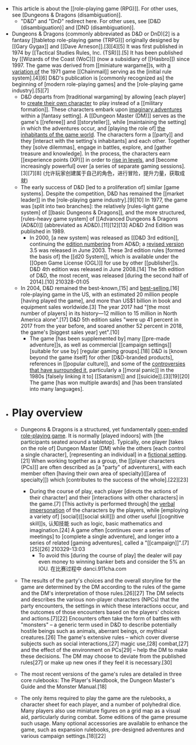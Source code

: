 - This article is about the [[role-playing game (RPG)]]. For other uses, see [Dungeons & Dragons (disambiguation)].
    - "D&D" and "DnD" redirect here. For other uses, see [D&D (disambiguation)] and [DND (disambiguation)].
- Dungeons & Dragons (commonly abbreviated as D&D or DnD)[2] is a fantasy [[tabletop role-playing game (TRPG)]] originally designed by [[Gary Gygax]] and [[Dave Arneson]].[3][4][5] It was first published in 1974 by [[Tactical Studies Rules, Inc. (TSR)]].[5] It has been published by [[Wizards of the Coast (WoC)]] (now a subsidiary of [[Hasbro]]) since 1997. The game was derived from [[miniature wargame]]s, with [a variation of](((tTwggwDIq))) the 1971 game [[Chainmail]] serving as the [initial rule system].[4][6] D&D's publication is [commonly recognized as] the beginning of [modern role-playing games] and the [role-playing game industry].[5][7]
    - D&D departs from [traditional wargaming] by allowing [each player] to [create their own character](((OiSn80n0U))) to play instead of a [[military formation]]. These characters embark upon [imaginary adventures](((VWTo127ui))) within a [fantasy setting]. A [[Dungeon Master (DM)]] serves as the game's [[referee]] and [[storyteller]], while [maintaining the setting] in which the adventures occur, and [playing the role of] [the inhabitants of the game world](((_u6WdhdH8))). The characters form a [[party]] and they [interact with the setting's inhabitants] and each other. Together they [solve dilemmas], engage in battles, explore, and [gather treasure and knowledge]. In the process, the characters earn [[experience points (XP)]] in order to [rise in levels](((5bc3frJUE))), and [become increasingly powerful] over [a series of separate gaming sessions].[3][7][8]
(允许玩家创建属于自己的角色，进行冒险，提升力量，获取成就)
    - The early success of D&D [led to a proliferation of] similar [game systems]. Despite the competition, D&D has remained the [[market leader]] in the [role-playing game industry].[9][10] In 1977, the game was [split into two branches]: the relatively [rules-light game system] of [[basic Dungeons & Dragons]], and the more structured, [rules-heavy game system] of [[Advanced Dungeons & Dragons (AD&D)]] (abbreviated as AD&D).[11][12][13] AD&D 2nd Edition was published in 1989. 
        - In 2000, [a new system] was released as [[D&D 3rd edition]], continuing the [edition numbering](((N-ri3DzGb))) from AD&D; a [revised version](((lxcg71483))) 3.5 was released in June 2003. These 3rd edition rules [formed the basis of] the [[d20 System]], which is available under the [[Open Game License (OGL)]] for use by other [[publisher]]s. D&D 4th edition was released in June 2008.[14] The 5th edition of D&D, the most recent, was released [during the second half of 2014].[10]
210328-01:05
    - In 2004, D&D remained the best-known,[15] and [best-selling](((gALqcHOeR))),[16] role-playing game in the US, with an estimated 20 million people [having played the game], and more than US$1 billion in book and equipment sales worldwide.[3] The year 2017 had "[the most number of players] in its history—12 million to 15 million in North America alone".[17] D&D 5th edition sales "were up 41 percent in 2017 from the year before, and soared another 52 percent in 2018, the game's [biggest sales year] yet".[10] 
        - The game [has been supplemented by] many [[pre-made adventure]]s, as well as commercial [[campaign settings]] [suitable for use by] [regular gaming groups].[18] D&D is [known beyond the game itself] for other [D&D-branded products], references in [[popular culture]], and some of the [controversies that have surrounded it](((Ke4HY9tgf))), particularly a [[moral panic]] in the 1980s [falsely linking it to] [[Satanism]] and [[suicide]].[3][19][20] The game [has won multiple awards] and [has been translated into many languages].
- # Play overview
    - Dungeons & Dragons is a structured, yet fundamentally [open-ended role-playing game](((bZic1sAda))). It is normally [played indoors] with [the participants seated around a tabletop]. Typically, one player [takes on the role of] Dungeon Master (DM) while the others [each control a single character], [representing an individual] in a [fictional setting](((OIpUD26oR))).[21] When working together as a group, the [[player characters (PCs)]] are often described as [a "party" of adventurers], with each member often [having their own area of specialty]([[area of specialty]]) which [contributes to the success of the whole].[22][23] 
        - During the course of play, each player [directs the actions of their character] and their [interactions with other characters] in the game.[7] [This activity is performed through] the [verbal impersonation](((F0p808xrg))) of the characters by the players, while [employing a variety of] [social]([[social skill]]) and other useful [[cognitive skill]]s, 认知技能 such as logic, basic mathematics and imagination.[24] A game often [continues over a series of meetings] to [complete a single adventure], and longer into a series of related [gaming adventures], called a "[[campaign]]".[7][25][26]
210329-13:03
            - To avoid this [during the course of play] the dealer will pay even money to winning banker bets and consider the 5% an IOU. 在比赛过程中 danci.911cha.com
    - The results of the party's choices and the overall storyline for the game are determined by the DM according to the rules of the game and the DM's interpretation of those rules.[26][27] The DM selects and describes the various non-player characters (NPCs) that the party encounters, the settings in which these interactions occur, and the outcomes of those encounters based on the players' choices and actions.[7][22] Encounters often take the form of battles with "monsters" – a generic term used in D&D to describe potentially hostile beings such as animals, aberrant beings, or mythical creatures.[26] The game's extensive rules – which cover diverse subjects such as social interactions,[27] magic use,[28] combat,[27] and the effect of the environment on PCs[29] – help the DM to make these decisions. The DM may choose to deviate from the published rules[27] or make up new ones if they feel it is necessary.[30]
    - The most recent versions of the game's rules are detailed in three core rulebooks: The Player's Handbook, the Dungeon Master's Guide and the Monster Manual.[18]


    - The only items required to play the game are the rulebooks, a character sheet for each player, and a number of polyhedral dice. Many players also use miniature figures on a grid map as a visual aid, particularly during combat. Some editions of the game presume such usage. Many optional accessories are available to enhance the game, such as expansion rulebooks, pre-designed adventures and various campaign settings.[18][22]
